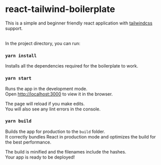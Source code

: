 # react-tailwind-boilerplate

This is a simple and beginner friendly react application with [tailwindcss](https://tailwindcss.com/) support. <br><br>

In the project directory, you can run:

### `yarn install`
Installs all the dependencies required for the boilerplate to work.

### `yarn start`

Runs the app in the development mode.\
Open [http://localhost:3000](http://localhost:3000) to view it in the browser.

The page will reload if you make edits.\
You will also see any lint errors in the console.

### `yarn build`

Builds the app for production to the `build` folder.\
It correctly bundles React in production mode and optimizes the build for the best performance.

The build is minified and the filenames include the hashes.\
Your app is ready to be deployed!

